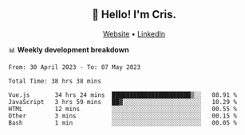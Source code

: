 
<h2 align="center">👋 Hello! I'm Cris.</h2>
<p align="center">
  <a href="https://www.criscunas.dev">Website</a> •
  <a href="https://www.linkedin.com/in/cristophercunas/">LinkedIn</a> 
</p>


📊 **Weekly development breakdown**
<!--START_SECTION:waka-->

```text
From: 30 April 2023 - To: 07 May 2023

Total Time: 38 hrs 38 mins

Vue.js       34 hrs 24 mins  ██████████████████████▒░░   88.91 %
JavaScript   3 hrs 59 mins   ██▓░░░░░░░░░░░░░░░░░░░░░░   10.29 %
HTML         12 mins         ░░░░░░░░░░░░░░░░░░░░░░░░░   00.55 %
Other        3 mins          ░░░░░░░░░░░░░░░░░░░░░░░░░   00.15 %
Bash         1 min           ░░░░░░░░░░░░░░░░░░░░░░░░░   00.05 %
```

<!--END_SECTION:waka-->
